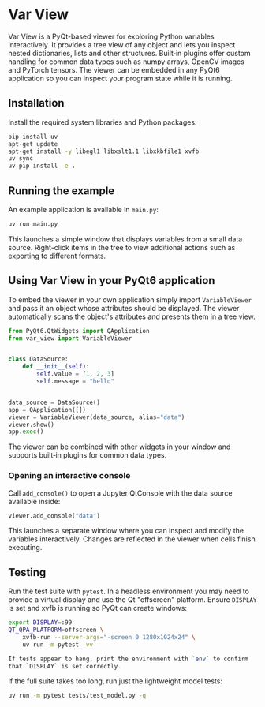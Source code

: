 # Var View

Var View is a PyQt-based viewer for exploring Python variables interactively. It
provides a tree view of any object and lets you inspect nested dictionaries,
lists and other structures. Built‑in plugins offer custom handling for common
data types such as numpy arrays, OpenCV images and PyTorch tensors. The viewer
can be embedded in any PyQt6 application so you can inspect your program state
while it is running.

## Installation

Install the required system libraries and Python packages:

```bash
pip install uv
apt-get update
apt-get install -y libegl1 libxslt1.1 libxkbfile1 xvfb
uv sync
uv pip install -e .
```

## Running the example

An example application is available in `main.py`:

```bash
uv run main.py
```

This launches a simple window that displays variables from a small data source.
Right-click items in the tree to view additional actions such as exporting to
different formats.

## Using Var View in your PyQt6 application

To embed the viewer in your own application simply import `VariableViewer` and
pass it an object whose attributes should be displayed. The viewer automatically
scans the object's attributes and presents them in a tree view.

```python
from PyQt6.QtWidgets import QApplication
from var_view import VariableViewer


class DataSource:
    def __init__(self):
        self.value = [1, 2, 3]
        self.message = "hello"


data_source = DataSource()
app = QApplication([])
viewer = VariableViewer(data_source, alias="data")
viewer.show()
app.exec()
```

The viewer can be combined with other widgets in your window and supports
built‑in plugins for common data types.

### Opening an interactive console

Call ``add_console()`` to open a Jupyter QtConsole with the data source
available inside:

```python
viewer.add_console("data")
```

This launches a separate window where you can inspect and modify the
variables interactively. Changes are reflected in the viewer when cells
finish executing.

## Testing

Run the test suite with `pytest`. In a headless environment you may
need to provide a virtual display and use the Qt "offscreen" platform.
Ensure `DISPLAY` is set and xvfb is running so PyQt can create windows:

```bash
export DISPLAY=:99
QT_QPA_PLATFORM=offscreen \
    xvfb-run --server-args="-screen 0 1280x1024x24" \
    uv run -m pytest -vv

If tests appear to hang, print the environment with `env` to confirm
that `DISPLAY` is set correctly.
```

If the full suite takes too long, run just the lightweight model tests:

```bash
uv run -m pytest tests/test_model.py -q
```


